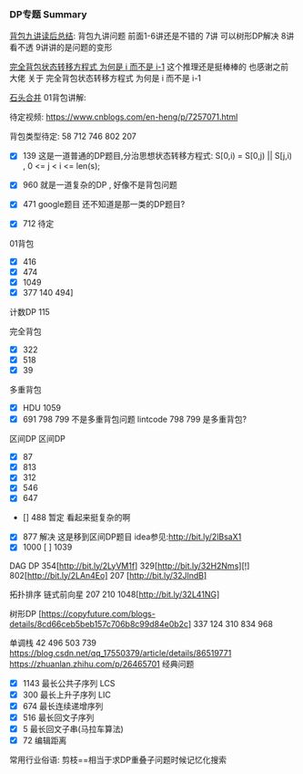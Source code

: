 ### DP专题 Summary
[背包九讲读后总结](https://drive.google.com/drive/folders/1gMiJgnOQLcntvPrQXHJehiIuuEuTPBGx): 
背包九讲问题 前面1-6讲还是不错的 7讲 可以树形DP解决  8讲 看不透 9讲讲的是问题的变形

[完全背包状态转移方程式 为何是 i 而不是 i-1](http://bit.ly/2NqGWMG)
这个推理还是挺棒棒的  也感谢之前大佬 关于 完全背包状态转移方程式 为何是 i 而不是 i-1  

[石头合并](http://bit.ly/2n1prX5)
01背包讲解:

待定视频:
https://www.cnblogs.com/en-heng/p/7257071.html

背包类型待定: 58  712 746 802 207   
-[X]  139 这是一道普通的DP题目,分治思想状态转移方程式: S[0,i) = S[0,j) || S[j,i)  , 0 <= j < i <= len(s);
-[X] 960 就是一道复杂的DP , 好像不是背包问题
-[x] 471 google题目  还不知道是那一类的DP题目?
-[X] 712 待定


01背包
- [X] 416 
- [x] 474
- [X] 1049
- [x] 377
   140 494] 

计数DP
115

完全背包
- [x] 322 
- [x] 518
- [X] 39  

多重背包
- [x] HDU 1059 
- [x] 691 798 799 不是多重背包问题 lintcode 798 799 是多重背包?

区间DP
区间DP
- [X] 87 
- [x] 813  
- [x] 312 
- [X] 546  
- [X] 647
- [] 488 暂定 看起来挺复杂的啊
- [X] 877 解决 这是移到区间DP题目 idea参见:http://bit.ly/2lBsaX1
- [X] 1000
  [ ] 1039

DAG DP
354[http://bit.ly/2LyVM1f] 329[http://bit.ly/32H2Nms][!] 
802[http://bit.ly/2LAn4Eo] 207 [http://bit.ly/32JlndB]

拓扑排序 链式前向星
207 210 1048[http://bit.ly/32L41NG] 

树形DP [https://copyfuture.com/blogs-details/8cd66ceb5beb157c706b8c99d84e0b2c]
337 124 310 834 968 

单调栈
42 496  503 739
https://blog.csdn.net/qq_17550379/article/details/86519771
https://zhuanlan.zhihu.com/p/26465701
经典问题
-[X] 1143 最长公共子序列 LCS 
-[x] 300  最长上升子序列 LIC 
-[x] 674  最长连续递增序列 
-[x] 516  最长回文子序列 
-[x] 5 最长回文子串(马拉车算法)
-[X] 72 编辑距离

常用行业俗语:
剪枝==相当于求DP重叠子问题时候记忆化搜索
